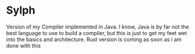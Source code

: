# Sylph
Version of my Compiler implemented in Java. I know, Java is by far not the best language to use to build a compiler, but this is just to get my feet wet into the basics and architecture. Rust version is coming as soon as i am done with this
